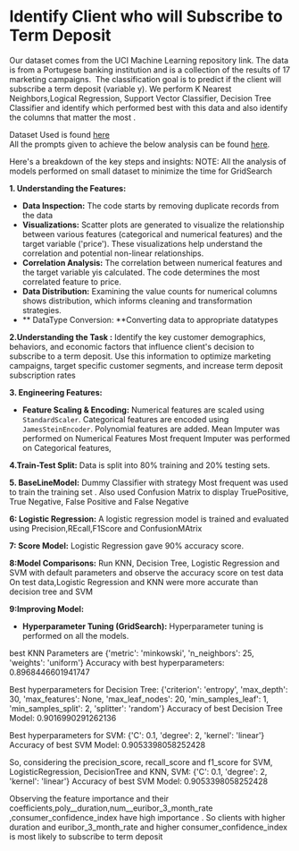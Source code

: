 #  Identify  Client who will Subscribe to Term Deposit 
Our dataset comes from the UCI Machine Learning repository link. 
The data is from a Portugese banking institution and is a collection of the results of 17 marketing campaigns. 
 The classification goal is to predict if the client will subscribe a term deposit (variable y). We perform K Nearest Neighbors,Logical Regression, Support Vector Classifier, Decision Tree Classifier and identify which performed best with this data and also identify the columns that matter the most .


Dataset Used is found [here](/data/bank_additional.csv)  
All the prompts given to achieve the below analysis can be found [here](/bank_predictdeposit.ipynb).  

Here's a breakdown of the key steps and insights:
NOTE: All the analysis of models performed on small dataset to minimize the time for GridSearch 

**1. Understanding the Features:**

* **Data Inspection:** The code starts by removing duplicate records from the data
* **Visualizations:**  Scatter plots are generated to visualize the relationship between various features (categorical and numerical features) and the target variable ('price'). These visualizations help understand the correlation and potential non-linear relationships.  
* **Correlation Analysis:** The correlation between numerical features and the target variable yis calculated.  The code determines the most correlated feature to price.
* **Data Distribution:**  Examining the value counts for numerical columns shows distribution, which informs cleaning and transformation strategies.
* ** DataType Conversion: **Converting data to appropriate datatypes

**2.Understanding the Task :**
Identify the key customer demographics, behaviors, and economic factors that influence client's decision to subscribe to a term deposit. Use this information to optimize marketing campaigns, target specific customer segments, and increase term deposit subscription rates

**3. Engineering Features:**
* **Feature Scaling & Encoding:**  Numerical features are scaled using `StandardScaler`.  Categorical features are encoded using `JamesSteinEncoder`.  Polynomial features are added.
Mean Imputer was performed on Numerical Features
Most frequent Imputer was performed on Categorical features,

**4.Train-Test Split:** Data is split into 80% training and 20% testing sets.

**5. BaseLineModel:**  Dummy Classifier with strategy Most frequent was used to train the training set . Also used Confusion Matrix to display TruePositive, True Negative, False Positive and False Negative

**6: Logistic Regression:** A logistic regression model is trained and evaluated using Precision,REcall,F1Score and ConfusionMAtrix

**7: Score Model:** Logistic Regression gave 90% accuracy score.

**8:Model Comparisons:**  Run KNN, Decision Tree, Logistic Regression and SVM with default parameters and observe the accuracy score on test data
On test data,Logistic Regression and KNN were more accurate than decision tree and SVM

**9:Improving Model:** 
* **Hyperparameter Tuning (GridSearch):** Hyperparameter tuning is performed on all the models.

 best KNN Parameters are {'metric': 'minkowski', 'n_neighbors': 25, 'weights': 'uniform'}
Accuracy with best hyperparameters: 0.8968446601941747

Best hyperparameters for Decision Tree: {'criterion': 'entropy', 'max_depth': 30, 'max_features': None, 'max_leaf_nodes': 20, 'min_samples_leaf': 1, 'min_samples_split': 2, 'splitter': 'random'}
Accuracy of best Decision Tree Model: 0.9016990291262136

Best hyperparameters for SVM: {'C': 0.1, 'degree': 2, 'kernel': 'linear'}
Accuracy of best SVM Model: 0.9053398058252428

So, considering the precision_score, recall_score and f1_score for SVM, LogisticRegression, DecisionTree and KNN, SVM: {'C': 0.1, 'degree': 2, 'kernel': 'linear'}
Accuracy of best SVM Model: 0.9053398058252428
    
Observing the feature importance and their coefficients,poly__duration,num__euribor_3_month_rate ,consumer_confidence_index have high importance . So clients with higher duration and euribor_3_month_rate and higher consumer_confidence_index is most likely to subscribe to term deposit
